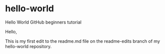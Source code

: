 # hello-world
Hello World GitHub beginners tutorial

Hello,

  This is my first edit to the readme.md file on the readme-edits branch of my hello-world repository.
